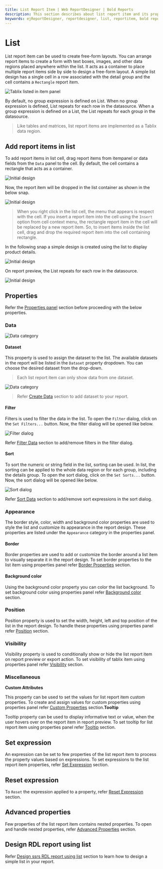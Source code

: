 ```yaml
---
title: List Report Item | Web ReportDesigner | Bold Reports
description: This section describes about list report item and its properties to design a report using list in Bold Report Designer
keywords: ejReportDesigner, reportdesigner, list, reportitem, bold reports, documentation, help, ej, user guide, demo, samples, bold reports, bold reporting
---
```


# List

List report item can be used to create free-form layouts. You can arrange report items to create a form with text boxes, images, and other data regions placed anywhere within the list. It acts as a container to place multiple report items side by side to design a free-form layout. A simple list design has a single cell in a row associated with the detail group and the cell contains a `Rectangle` report item.

![Tablix listed in item panel](/static/assets/on-premise/images/report-designer/report-items/tablix/initial-list-design.png)

By default, no group expression is defined on List. When no group expression is defined, List repeats for each row in the datasource. When a group expression is defined on a List, the List repeats for each group in the datasource.

> Like tables and matrices, list report items are implemented as a Tablix data region.

## Add report items in list

To add report items in list cell, drag report items from itempanel or data fields from the `Data` panel to the cell. By default, the cell contains a rectangle that acts as a container.

![Initial design](/static/assets/on-premise/images/report-designer/report-items/list/drag-and-drop-report-item-to-list.png)

Now, the report item will be dropped in the list container as shown in the below snap.

![Initial design](/static/assets/on-premise/images/report-designer/report-items/list/drag-and-drop-report-item-to-list-design.png)

> When you right click in the list cell, the menu that appears is respect with the cell. If you insert a report item into the cell using the `Insert` option from cell context menu, the rectangle report item in the cell will be replaced by a new report item. So, to insert items inside the list cell, drag and drop the required report item into the cell containing rectangle.

In the following snap a simple design is created using the list to display product details.

![Initial design](/static/assets/on-premise/images/report-designer/report-items/list/initial-design.png)

On report preview, the List repeats for each row in the datasource.

![Initial design](/static/assets/on-premise/images/report-designer/report-items/list/list-reportitem-design-preview.png)

## Properties

Refer the [Properties panel](./../../compose-report/properties-panel/) section before proceeding with the below properties.

### Data

![Data category](/static/assets/on-premise/images/report-designer/report-items/tablix/data-category-property.png)

#### Dataset

This property is used to assign the dataset to the list. The available datasets in the report will be listed in the `Dataset` property dropdown. You can choose the desired dataset from the drop-down.

> Each list report item can only show data from one dataset.

![Data category](/static/assets/on-premise/images/report-designer/report-items/tablix/dataset-drop-down-view.png)

> Refer [Create Data](./../../manage-data/dataset/create-an-embedded-dataset/) section to add dataset to your report.

#### Filter

Filters is used to filter the data in the list. To open the `Filter` dialog, click on the `Set Filters...` button. Now, the filter dialog will be opened like below.

![Filter dialog](/static/assets/on-premise/images/report-designer/report-items/tablix/filters-dialog.png)

Refer [Filter Data](./../../compose-report/filter-data/) section to add/remove filters in the filter dialog.

#### Sort

To sort the numeric or string field in the list, sorting can be used. In list, the sorting can be applied to the whole data region or for each group, including the details group. To open the sort dialog, click on the `Set Sorts...` button. Now, the sort dialog will be opened like below.

![Sort dialog](/static/assets/on-premise/images/report-designer/report-items/tablix/sort-dialog.png)

Refer [Sort Data](./../../compose-report/sort-data/) section to add/remove sort expressions in the sort dialog.

### Appearance

The border style, color, width and background color properties are used to style the list and customize its appearance in the report design. These properties are listed under the `Appearance` category in the properties panel.

#### Border

Border properties are used to add or customize the border around a list item to visually separate it in the report design. To set border properties to the list item using properties panel refer [Border Properties](./../../compose-report/common-properties/#border-properties) section.

#### Background color

Using the background color property you can color the list background. To set background color using properties panel refer [Background color](./../../compose-report/common-properties/#background-color) section.

### Position

Position property is used to set the width, height, left and top position of the list in the report design. To handle these properties using properties panel refer [Position](./../../compose-report/common-properties/#position) section.

### Visibility

Visibility property is used to conditionally show or hide the list report item on report preview or export action. To set visibility of tablix item using properties panel refer [Visibility](./../../compose-report/common-properties/#visibility) section.

### Miscellaneous

<span style="font-weight:bold">Custom Attributes</span>

This property can be used to set the values for list report item custom properties. To create and assign values for custom properties using properties panel refer [Custom Properties](./../../compose-report/common-properties/#custom-properties) section.<span style="font-weight:bold">Tooltip</span>

Tooltip property can be used to display informative text or value, when the user hovers over on the report item in report preview. To set tooltip for list report item using properties panel refer [Tooltip](./../../compose-report/common-properties/#tooltip) section.

## Set expression

An expression can be set to few properties of the list report item to process the property values based on expressions. To set expressions to the list report item properties, refer [Set Expression](./../../compose-report/properties-panel/#set-expression) section.

## Reset expression

To `Reset` the expression applied to a property, refer [Reset Expression](./../../compose-report/properties-panel/#reset-expression) section.

## Advanced properties

Few properties of the list report item contains nested properties. To open and handle nested properties, refer [Advanced Properties](./../../compose-report/properties-panel/#advanced-properties) section.

## Design RDL report using list

Refer [Design ssrs RDL report using list](./../../report-items/list/design-ssrs-rdl-report-using-list/) section to learn how to design a simple list in your report.
